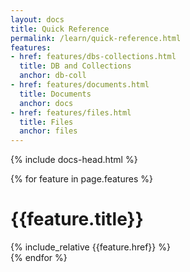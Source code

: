 ```yaml
---
layout: docs
title: Quick Reference
permalink: /learn/quick-reference.html
features:
- href: features/dbs-collections.html
  title: DB and Collections  
  anchor: db-coll
- href: features/documents.html
  title: Documents
  anchor: docs
- href: features/files.html
  title: Files
  anchor: files
---
```


<div markdown="1" class="col-12 col-md-9 col-xl-8 py-md-3 bd-content">

{% include docs-head.html %} 


{% for feature in page.features %}
<div id="{{feature.anchor}}" class="section mt-5">
    <h1>{{feature.title}}</h1>
    {% include_relative {{feature.href}} %}
</div>
{% endfor %}

</div>